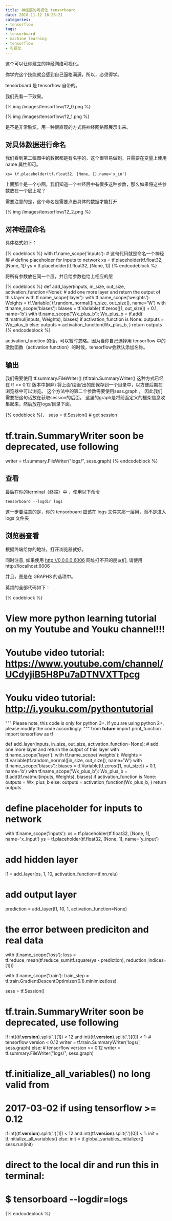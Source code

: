 ```yaml
---
title: 神经层的可视化 tensorboard
date: 2018-11-12 16:26:21
categories:
- tensorflow
tags:
- tensorboard
- machine learning
- tensorflow
- 可视化
---
```

这个可以让你建立的神经网络可视化。

你学完这个技能就会感到自己逼格满满，所以，必须得学。

<!-- more -->

tensorboard 是 tensorflow 自带的。

我们先看一下效果。

{% img /images/tensorflow/12_0.png %}

{% img /images/tensorflow/12_1.png %}

是不是非常酷炫，用一种很直观的方式将神经网络图展示出来。

## 对具体数据进行命名

我们看到第二幅图中的数据都是有名字的，这个很容易做到，只需要在变量上使用 name 属性即可。

	xs= tf.placeholder(tf.float32, [None, 1],name='x_in')
	
上面那个是一个小图，我们知道一个神经层中有很多这种参数，那么如果将这些参数放在一个层上呢？

需要注意的是，这个命名是需要点击具体的数据才能打开

{% img /images/tensorflow/12_2.png %}

## 对神经层命名

具体格式如下：

{% codeblock %}
with tf.name_scope('inputs'): # 这句代码就是命名一个神经层
	# define placeholder for inputs to network
	xs = tf.placeholder(tf.float32, [None, 1])
	ys = tf.placeholder(tf.float32, [None, 1])
{% endcodeblock %}

将所有参数放在同一个层，并且给参数也给上相应的层

{% codeblock %}
def add_layer(inputs, in_size, out_size, activation_function=None):
    # add one more layer and return the output of this layer
    with tf.name_scope('layer'):
        with tf.name_scope('weights'):
            Weights = tf.Variable(
            tf.random_normal([in_size, out_size]), 
            name='W')
        with tf.name_scope('biases'):
            biases = tf.Variable(
            tf.zeros([1, out_size]) + 0.1, 
            name='b')
        with tf.name_scope('Wx_plus_b'):
            Wx_plus_b = tf.add(
            tf.matmul(inputs, Weights), 
            biases)
        if activation_function is None:
            outputs = Wx_plus_b
        else:
            outputs = activation_function(Wx_plus_b, )
        return outputs
{% endcodeblock %}

activation_function 的话，可以暂时忽略。因为当你自己选择用 tensorflow 中的激励函数（activation function）的时候，tensorflow会默认添加名称。

## 输出

我们需要使用 tf.summary.FileWriter() (tf.train.SummaryWriter() 这种方式已经在 tf >= 0.12 版本中摒弃) 将上面‘绘画’出的图保存到一个目录中，以方便后期在浏览器中可以浏览。 这个方法中的第二个参数需要使用sess.graph ， 因此我们需要把这句话放在获取session的后面。 这里的graph是将前面定义的框架信息收集起来，然后放在logs/目录下面。

{% codeblock %}、
sess = tf.Session() # get session
# tf.train.SummaryWriter soon be deprecated, use following
writer = tf.summary.FileWriter("logs/", sess.graph)
{% endcodeblock %}

## 查看

最后在你的terminal（终端）中 ，使用以下命令

	tensorboard --logdir logs

这一步要注意的是，你的 tensorboard 应该在 logs 文件夹那一层用，而不是进入 logs 文件夹

## 浏览器查看

根据终端给你的地址，打开浏览器就好。

同时注意, 如果使用 http://0.0.0.0:6006 网址打不开的朋友们, 请使用 http://localhost:6006

并且，图是在 GRAPHS 的选项中。

莫烦的全部代码如下：

{% codeblock %}
# View more python learning tutorial on my Youtube and Youku channel!!!

# Youtube video tutorial: https://www.youtube.com/channel/UCdyjiB5H8Pu7aDTNVXTTpcg
# Youku video tutorial: http://i.youku.com/pythontutorial

"""
Please note, this code is only for python 3+. If you are using python 2+, please modify the code accordingly.
"""
from __future__ import print_function
import tensorflow as tf


def add_layer(inputs, in_size, out_size, activation_function=None):
    # add one more layer and return the output of this layer
    with tf.name_scope('layer'):
        with tf.name_scope('weights'):
            Weights = tf.Variable(tf.random_normal([in_size, out_size]), name='W')
        with tf.name_scope('biases'):
            biases = tf.Variable(tf.zeros([1, out_size]) + 0.1, name='b')
        with tf.name_scope('Wx_plus_b'):
            Wx_plus_b = tf.add(tf.matmul(inputs, Weights), biases)
        if activation_function is None:
            outputs = Wx_plus_b
        else:
            outputs = activation_function(Wx_plus_b, )
        return outputs


# define placeholder for inputs to network
with tf.name_scope('inputs'):
    xs = tf.placeholder(tf.float32, [None, 1], name='x_input')
    ys = tf.placeholder(tf.float32, [None, 1], name='y_input')

# add hidden layer
l1 = add_layer(xs, 1, 10, activation_function=tf.nn.relu)
# add output layer
prediction = add_layer(l1, 10, 1, activation_function=None)

# the error between prediciton and real data
with tf.name_scope('loss'):
    loss = tf.reduce_mean(tf.reduce_sum(tf.square(ys - prediction),
                                        reduction_indices=[1]))

with tf.name_scope('train'):
    train_step = tf.train.GradientDescentOptimizer(0.1).minimize(loss)

sess = tf.Session()

# tf.train.SummaryWriter soon be deprecated, use following
if int((tf.__version__).split('.')[1]) < 12 and int((tf.__version__).split('.')[0]) < 1:  # tensorflow version < 0.12
    writer = tf.train.SummaryWriter('logs/', sess.graph)
else: # tensorflow version >= 0.12
    writer = tf.summary.FileWriter("logs/", sess.graph)

# tf.initialize_all_variables() no long valid from
# 2017-03-02 if using tensorflow >= 0.12
if int((tf.__version__).split('.')[1]) < 12 and int((tf.__version__).split('.')[0]) < 1:
    init = tf.initialize_all_variables()
else:
    init = tf.global_variables_initializer()
sess.run(init)

# direct to the local dir and run this in terminal:
# $ tensorboard --logdir=logs
{% endcodeblock %}

